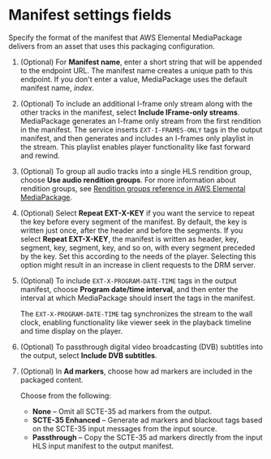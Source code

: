 # Manifest settings fields<a name="cfigs-hls-manset"></a>

Specify the format of the manifest that AWS Elemental MediaPackage delivers from an asset that uses this packaging configuration\.

1. \(Optional\) For **Manifest name**, enter a short string that will be appended to the endpoint URL\. The manifest name creates a unique path to this endpoint\. If you don't enter a value, MediaPackage uses the default manifest name, *index*\.

1. \(Optional\) To include an additional I\-frame only stream along with the other tracks in the manifest, select **Include IFrame\-only streams**\. MediaPackage generates an I\-frame only stream from the first rendition in the manifest\. The service inserts `EXT-I-FRAMES-ONLY` tags in the output manifest, and then generates and includes an I\-frames only playlist in the stream\. This playlist enables player functionality like fast forward and rewind\.

1. \(Optional\) To group all audio tracks into a single HLS rendition group, choose **Use audio rendition groups**\. For more information about rendition groups, see [Rendition groups reference in AWS Elemental MediaPackage](rendition-groups.md)\.

1. \(Optional\) Select **Repeat EXT\-X\-KEY** if you want the service to repeat the key before every segment of the manifest\. By default, the key is written just once, after the header and before the segments\. If you select **Repeat EXT\-X\-KEY**, the manifest is written as header, key, segment, key, segment, key, and so on, with every segment preceded by the key\. Set this according to the needs of the player\. Selecting this option might result in an increase in client requests to the DRM server\.

1. \(Optional\) To include `EXT-X-PROGRAM-DATE-TIME` tags in the output manifest, choose **Program date/time interval**, and then enter the interval at which MediaPackage should insert the tags in the manifest\.

   The `EXT-X-PROGRAM-DATE-TIME` tag synchronizes the stream to the wall clock, enabling functionality like viewer seek in the playback timeline and time display on the player\.

1. \(Optional\) To passthrough digital video broadcasting \(DVB\) subtitles into the output, select **Include DVB subtitles**\.

1. \(Optional\) In **Ad markers**, choose how ad markers are included in the packaged content\. 

   Choose from the following:
   + **None** – Omit all SCTE\-35 ad markers from the output\.
   + **SCTE\-35 Enhanced** – Generate ad markers and blackout tags based on the SCTE\-35 input messages from the input source\.
   + **Passthrough** – Copy the SCTE\-35 ad markers directly from the input HLS input manifest to the output manifest\.